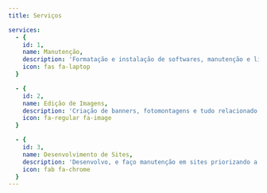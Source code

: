 ```yaml
---
title: Serviços

services:
  - {
    id: 1,
    name: Manutenção,
    description: 'Formatação e instalação de softwares, manutenção e limpeza de S.O.',
    icon: fas fa-laptop
  }

  - {
    id: 2,
    name: Edição de Imagens,
    description: 'Criação de banners, fotomontagens e tudo relacionado ao tratamento de imagens.',
    icon: fa-regular fa-image
  }

  - {
    id: 3,
    name: Desenvolvimento de Sites,
    description: 'Desenvolvo, e faço manutenção em sites priorizando a acessibilidade e simplicidade.',
    icon: fab fa-chrome
  }
---
```

